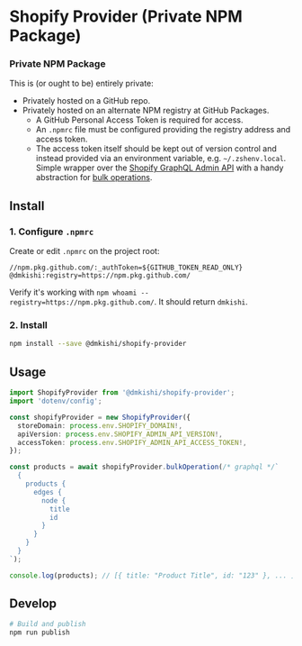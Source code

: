 Shopify Provider (Private NPM Package)
================================================================================

### Private NPM Package
This is (or ought to be) entirely private:
- Privately hosted on a GitHub repo.
- Privately hosted on an alternate NPM registry at GitHub Packages.
  - A GitHub Personal Access Token is required for access.
  - An `.npmrc` file must be configured providing the registry address and access token.
  - The access token itself should be kept out of version control and instead provided via an environment variable, e.g. `~/.zshenv.local`.
Simple wrapper over the [Shopify GraphQL Admin API](https://shopify.dev/docs/api/admin-graphql) with a handy abstraction for [bulk operations](https://shopify.dev/docs/api/usage/bulk-operations).

Install
--------------------------------------------------------------------------------
### 1. Configure `.npmrc`
Create or edit `.npmrc` on the project root:

```text
//npm.pkg.github.com/:_authToken=${GITHUB_TOKEN_READ_ONLY}
@dmkishi:registry=https://npm.pkg.github.com/
```

Verify it's working with `npm whoami --registry=https://npm.pkg.github.com/`. It should return `dmkishi`.

### 2. Install
```sh
npm install --save @dmkishi/shopify-provider
```

Usage
--------------------------------------------------------------------------------
```ts
import ShopifyProvider from '@dmkishi/shopify-provider';
import 'dotenv/config';

const shopifyProvider = new ShopifyProvider({
  storeDomain: process.env.SHOPIFY_DOMAIN!,
  apiVersion: process.env.SHOPIFY_ADMIN_API_VERSION!,
  accessToken: process.env.SHOPIFY_ADMIN_API_ACCESS_TOKEN!,
});

const products = await shopifyProvider.bulkOperation(/* graphql */`
  {
    products {
      edges {
        node {
          title
          id
        }
      }
    }
  }
`);

console.log(products); // [{ title: "Product Title", id: "123" }, ... ]
```

Develop
--------------------------------------------------------------------------------
```sh
# Build and publish
npm run publish
```
